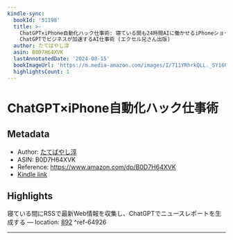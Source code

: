 ```yaml
---
kindle-sync:
  bookId: '51198'
  title: >-
    ChatGPT×iPhone自動化ハック仕事術: 寝ている間も24時間AIに働かせるiPhoneショートカット＆オートメーション
    ChatGPTでビジネスが加速するAI仕事術 (エクセル兄さん出版)
  author: たてばやし淳
  asin: B0D7H64XVK
  lastAnnotatedDate: '2024-08-15'
  bookImageUrl: 'https://m.media-amazon.com/images/I/711YRhrkQLL._SY160.jpg'
  highlightsCount: 1
---
```

# ChatGPT×iPhone自動化ハック仕事術
## Metadata
* Author: [たてばやし淳](https://www.amazon.comundefined)
* ASIN: B0D7H64XVK
* Reference: https://www.amazon.com/dp/B0D7H64XVK
* [Kindle link](kindle://book?action=open&asin=B0D7H64XVK)

## Highlights
寝ている間にRSSで最新Web情報を収集し、ChatGPTでニュースレポートを生成する — location: [892](kindle://book?action=open&asin=B0D7H64XVK&location=892) ^ref-64926

---

